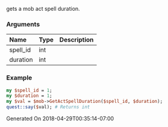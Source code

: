 gets a mob act spell duration.
### Arguments
**Name**|**Type**|**Description**
:---|:---|:---
spell_id|int|
duration|int|

### Example

```perl
my $spell_id = 1;
my $duration = 1;
my $val = $mob->GetActSpellDuration($spell_id, $duration);
quest::say($val); # Returns int
```


Generated On 2018-04-29T00:35:14-07:00